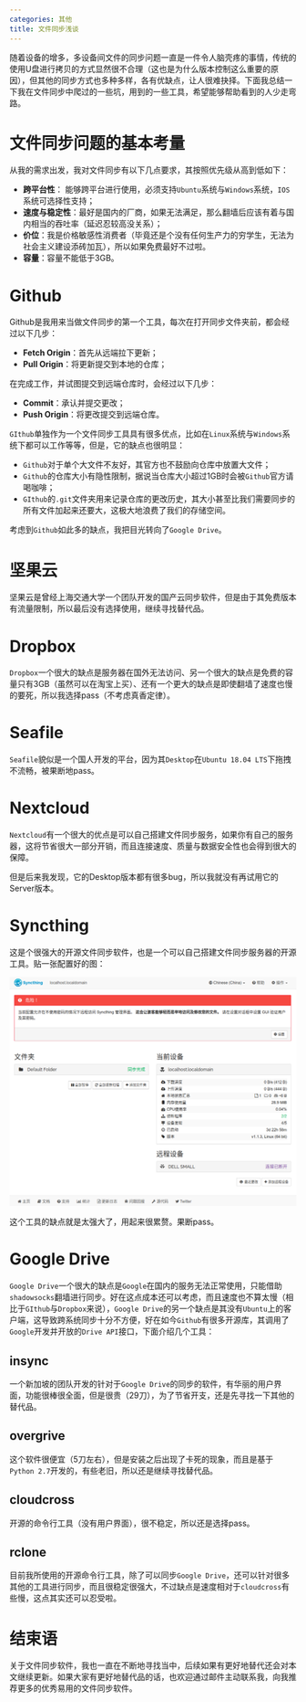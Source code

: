 ```yaml
---
categories: 其他
title: 文件同步浅谈
---
```


随着设备的增多，多设备间文件的同步问题一直是一件令人脑壳疼的事情，传统的使用U盘进行拷贝的方式显然很不合理（这也是为什么版本控制这么重要的原因），但其他的同步方式也多种多样，各有优缺点，让人很难抉择。下面我总结一下我在文件同步中爬过的一些坑，用到的一些工具，希望能够帮助看到的人少走弯路。

# 文件同步问题的基本考量

从我的需求出发，我对文件同步有以下几点要求，其按照优先级从高到低如下：

- **跨平台性**： 能够跨平台进行使用，必须支持`Ubuntu`系统与`Windows`系统，`IOS`系统可选择性支持；
- **速度与稳定性**：最好是国内的厂商，如果无法满足，那么翻墙后应该有着与国内相当的吞吐率（延迟忍较高没关系）；
- **价位**：我是价格敏感性消费者（毕竟还是个没有任何生产力的穷学生，无法为社会主义建设添砖加瓦），所以如果免费最好不过啦。
- **容量**：容量不能低于3GB。

# Github

Github是我用来当做文件同步的第一个工具，每次在打开同步文件夹前，都会经过以下几步：

- **Fetch Origin**：首先从远端拉下更新；
- **Pull Origin**：将更新提交到本地的仓库；

在完成工作，并试图提交到远端仓库时，会经过以下几步：

- **Commit**：承认并提交更改；
- **Push Origin**：将更改提交到远端仓库。

`GIthub`单独作为一个文件同步工具具有很多优点，比如在`Linux`系统与`Windows`系统下都可以工作等等，但是，它的缺点也很明显：

- `Github`对于单个大文件不友好，其官方也不鼓励向仓库中放置大文件；
- `Github`的仓库大小有隐性限制，据说当仓库大小超过1GB时会被`Github`官方请喝咖啡；
- `GIthub`的`.git`文件夹用来记录仓库的更改历史，其大小甚至比我们需要同步的所有文件加起来还要大，这极大地浪费了我们的存储空间。

考虑到`Github`如此多的缺点，我把目光转向了`Google Drive`。

# 坚果云

坚果云是曾经上海交通大学一个团队开发的国产云同步软件，但是由于其免费版本有流量限制，所以最后没有选择使用，继续寻找替代品。

# Dropbox

`Dropbox`一个很大的缺点是服务器在国外无法访问、另一个很大的缺点是免费的容量只有3GB（虽然可以在淘宝上买）、还有一个更大的缺点是即使翻墙了速度也慢的要死，所以我选择pass（不考虑真香定律）。

# Seafile

`Seafile`貌似是一个国人开发的平台，因为其`Desktop`在`Ubuntu 18.04 LTS`下拖拽不流畅，被果断地pass。

# Nextcloud

`Nextcloud`有一个很大的优点是可以自己搭建文件同步服务，如果你有自己的服务器，这将节省很大一部分开销，而且连接速度、质量与数据安全性也会得到很大的保障。

但是后来我发现，它的Desktop版本都有很多bug，所以我就没有再试用它的Server版本。

# Syncthing

这是个很强大的开源文件同步软件，也是一个可以自己搭建文件同步服务器的开源工具。贴一张配置好的图：

![](../../img/syncthing.png)

这个工具的缺点就是太强大了，用起来很累赘。果断pass。

# Google Drive

`Google Drive`一个很大的缺点是`Google`在国内的服务无法正常使用，只能借助`shadowsocks`翻墙进行同步。好在这点成本还可以考虑，而且速度也不算太慢（相比于`GIthub`与`Dropbox`来说），`Google Drive`的另一个缺点是其没有`Ubuntu`上的客户端，这导致跨系统同步十分不方便，好在如今`Github`有很多开源库，其调用了`Google`开发并开放的`Drive API`接口，下面介绍几个工具：

## insync

一个新加坡的团队开发的针对于`Google Drive`的同步的软件，有华丽的用户界面，功能很棒很全面，但是很贵（29刀），为了节省开支，还是先寻找一下其他的替代品。

## overgrive

这个软件很便宜（5刀左右），但是安装之后出现了卡死的现象，而且是基于`Python 2.7`开发的，有些老旧，所以还是继续寻找替代品。

## cloudcross

开源的命令行工具（没有用户界面），很不稳定，所以还是选择pass。

## rclone

目前我所使用的开源命令行工具，除了可以同步`Google Drive`，还可以针对很多其他的工具进行同步，而且很稳定很强大，不过缺点是速度相对于`cloudcross`有些慢，这点其实还可以忍受啦。

# 结束语

关于文件同步软件，我也一直在不断地寻找当中，后续如果有更好地替代还会对本文继续更新。如果大家有更好地替代品的话，也欢迎通过邮件主动联系我，向我推荐更多的优秀易用的文件同步软件。